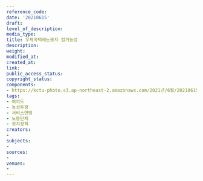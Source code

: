 ```yaml
---
reference_code: 
date: '20210615'
draft: 
level_of_description: 
media_type: 
title: 우체국택배노동자 점거농성
description: 
weight: 
modified_at: 
created_at: 
link: 
public_access_status: 
copyright_status: 
components:
- https://kctu-photo.s3.ap-northeast-2.amazonaws.com/2021년/6월/20210615-우체국택배노동자+점거농성_여의도_농성투쟁_서비스연맹_노동단체_정치정책/_5D40171.jpg
tags:
- 여의도
- 농성투쟁
- 서비스연맹
- 노동단체
- 정치정책
creators:
- 
subjects:
- 
sources:
- 
venues:
- 
---
```

